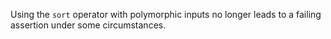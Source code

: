 Using the `sort` operator with polymorphic inputs no longer leads to a failing
assertion under some circumstances.
